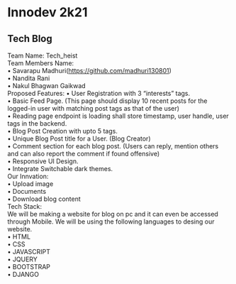 # Innodev 2k21

## Tech Blog
Team Name: Tech_heist<br>
Team Members Name:<br>
•	Savarapu Madhuri(https://github.com/madhuri130801)<br>
•	Nandita Rani<br>
•	Nakul Bhagwan Gaikwad<br>
Proposed Features:
•	User Registration with 3 “interests” tags.<br>
•	Basic Feed Page. (This page should display 10 recent posts for the logged-in user with matching post tags as that of the user)<br>
•	Reading page endpoint is loading shall store timestamp, user handle, user tags in the backend.<br>
•	Blog Post Creation with upto 5 tags.<br>
•	Unique Blog Post title for a User. (Blog Creator)<br>
•	Comment section for each blog post. (Users can reply, mention others and can also report the comment if found offensive)<br>
•	Responsive UI Design.<br>
•	Integrate Switchable dark themes.<br>
Our Innvation:<br>
•	Upload image <br>
•	Documents<br>
•	Download blog content<br>
Tech Stack:<br>
We will be making a website for blog on pc and it can even be accessed through Mobile. We will be using the following languages to desing our website.<br>
•	HTML<br>
•	CSS<br>
•	JAVASCRIPT<br>
•	JQUERY<br>
•	BOOTSTRAP<br>
•	DJANGO<br>
